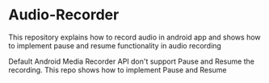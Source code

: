 # Audio-Recorder
This repository explains how to record audio in android app and shows how to implement pause and resume functionality in audio recording

Default Android Media Recorder API don't support Pause and Resume the recording. This repo shows how to implement Pause and Resume 
